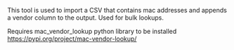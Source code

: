 This tool is used to import a CSV that contains mac addresses and appends a vendor column to the output.  Used for bulk lookups.


Requires mac_vendor_lookup python library to be installed
https://pypi.org/project/mac-vendor-lookup/
